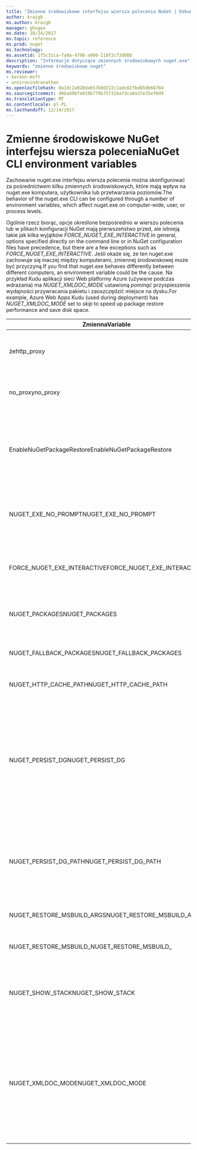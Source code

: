 ```yaml
---
title: "Zmienne środowiskowe interfejsu wiersza polecenia NuGet | Dokumentacja firmy Microsoft"
author: kraigb
ms.author: kraigb
manager: ghogen
ms.date: 10/24/2017
ms.topic: reference
ms.prod: nuget
ms.technology: 
ms.assetid: 1f5c31ca-fa0a-4798-a906-110f2c73d00b
description: "Informacje dotyczące zmiennych środowiskowych nuget.exe"
keywords: "zmienne środowiskowe nuget"
ms.reviewer:
- karann-msft
- unniravindranathan
ms.openlocfilehash: 0a1dc2a928da657b0d222c2adc02fbd850b66704
ms.sourcegitcommit: d0ba99bfe019b779b75731bafdca8a37e35ef0d9
ms.translationtype: MT
ms.contentlocale: pl-PL
ms.lasthandoff: 12/14/2017
---
```

# <a name="nuget-cli-environment-variables"></a><span data-ttu-id="e74ff-104">Zmienne środowiskowe NuGet interfejsu wiersza polecenia</span><span class="sxs-lookup"><span data-stu-id="e74ff-104">NuGet CLI environment variables</span></span>

<span data-ttu-id="e74ff-105">Zachowanie nuget.exe interfejsu wiersza polecenia można skonfigurować za pośrednictwem kilku zmiennych środowiskowych, które mają wpływ na nuget.exe komputera, użytkownika lub przetwarzania poziomów.</span><span class="sxs-lookup"><span data-stu-id="e74ff-105">The behavior of the nuget.exe CLI can be configured through a number of environment variables, which affect nuget.exe on computer-wide, user, or process levels.</span></span>

<span data-ttu-id="e74ff-106">Ogólnie rzecz biorąc, opcje określone bezpośrednio w wierszu polecenia lub w plikach konfiguracji NuGet mają pierwszeństwo przed, ale istnieją takie jak kilka wyjątków *FORCE_NUGET_EXE_INTERACTIVE*.</span><span class="sxs-lookup"><span data-stu-id="e74ff-106">In general, options specified directly on the command line or in NuGet configuration files have precedence, but there are a few exceptions such as *FORCE_NUGET_EXE_INTERACTIVE*.</span></span> <span data-ttu-id="e74ff-107">Jeśli okaże się, że ten nuget.exe zachowuje się inaczej między komputerami, zmiennej środowiskowej może być przyczyną.</span><span class="sxs-lookup"><span data-stu-id="e74ff-107">If you find that nuget.exe behaves differently between different computers, an environment variable could be the cause.</span></span> <span data-ttu-id="e74ff-108">Na przykład Kudu aplikacji sieci Web platformy Azure (używane podczas wdrażania) ma *NUGET_XMLDOC_MODE* ustawioną *pominąć* przyspieszenia wydajności przywracania pakietu i zaoszczędzić miejsce na dysku.</span><span class="sxs-lookup"><span data-stu-id="e74ff-108">For example, Azure Web Apps Kudu (used during deployment) has *NUGET_XMLDOC_MODE* set to *skip* to speed up package restore performance and save disk space.</span></span>

| <span data-ttu-id="e74ff-109">Zmienna</span><span class="sxs-lookup"><span data-stu-id="e74ff-109">Variable</span></span> | <span data-ttu-id="e74ff-110">Opis</span><span class="sxs-lookup"><span data-stu-id="e74ff-110">Description</span></span> | <span data-ttu-id="e74ff-111">Uwagi</span><span class="sxs-lookup"><span data-stu-id="e74ff-111">Remarks</span></span> |
| --- | --- | --- |
| <span data-ttu-id="e74ff-112">że</span><span class="sxs-lookup"><span data-stu-id="e74ff-112">http_proxy</span></span> | <span data-ttu-id="e74ff-113">Serwer proxy HTTP używany do wykonywania operacji NuGet HTTP.</span><span class="sxs-lookup"><span data-stu-id="e74ff-113">Http proxy used for NuGet HTTP operations.</span></span> | <span data-ttu-id="e74ff-114">Może to być określone jako `http://<username>:<password>@proxy.com`.</span><span class="sxs-lookup"><span data-stu-id="e74ff-114">This would be specified as `http://<username>:<password>@proxy.com`.</span></span> |
| <span data-ttu-id="e74ff-115">no_proxy</span><span class="sxs-lookup"><span data-stu-id="e74ff-115">no_proxy</span></span> | <span data-ttu-id="e74ff-116">Konfiguruje domen do pominięcia z przy użyciu serwera proxy.</span><span class="sxs-lookup"><span data-stu-id="e74ff-116">Configures domains to bypass from using proxy.</span></span> | <span data-ttu-id="e74ff-117">Określony jako domen rozdzielonych przecinkami (,).</span><span class="sxs-lookup"><span data-stu-id="e74ff-117">Specified as domains separated by comma (,).</span></span> |
| <span data-ttu-id="e74ff-118">EnableNuGetPackageRestore</span><span class="sxs-lookup"><span data-stu-id="e74ff-118">EnableNuGetPackageRestore</span></span> | <span data-ttu-id="e74ff-119">Flaga dla, jeśli NuGet niejawnie należy udzielić zgody, jeśli jest to wymagane pakietu podczas przywracania.</span><span class="sxs-lookup"><span data-stu-id="e74ff-119">Flag for if NuGet should implicitly grant consent if that's required by package on restore.</span></span> | <span data-ttu-id="e74ff-120">Określona flaga jest określona.</span><span class="sxs-lookup"><span data-stu-id="e74ff-120">Specified flag is specified</span></span> | <span data-ttu-id="e74ff-121">jako *true* lub *1*, inne wartość traktowane jako flagi nie została określona.</span><span class="sxs-lookup"><span data-stu-id="e74ff-121">as *true* or *1*, any other value treated as flag not set.</span></span> |
| <span data-ttu-id="e74ff-122">NUGET_EXE_NO_PROMPT</span><span class="sxs-lookup"><span data-stu-id="e74ff-122">NUGET_EXE_NO_PROMPT</span></span> | <span data-ttu-id="e74ff-123">Zapobiega exe dla monit o podanie poświadczeń.</span><span class="sxs-lookup"><span data-stu-id="e74ff-123">Prevents the exe for prompting for credentials.</span></span>| <span data-ttu-id="e74ff-124">Żadnej wartości, z wyjątkiem null lub pusty ciąg będzie traktowany jako flagi zestawu/wartość true.</span><span class="sxs-lookup"><span data-stu-id="e74ff-124">Any value except null or empty string will be treated as this flag set/true.</span></span> |
<span data-ttu-id="e74ff-125">FORCE_NUGET_EXE_INTERACTIVE</span><span class="sxs-lookup"><span data-stu-id="e74ff-125">FORCE_NUGET_EXE_INTERACTIVE</span></span> | <span data-ttu-id="e74ff-126">Zmienna środowiskowa globalne wymuszenie tryb interaktywny.</span><span class="sxs-lookup"><span data-stu-id="e74ff-126">Global environment variable to force interactive mode.</span></span> | <span data-ttu-id="e74ff-127">Żadnej wartości, z wyjątkiem null lub pusty ciąg będzie traktowany jako flagi zestawu/wartość true.</span><span class="sxs-lookup"><span data-stu-id="e74ff-127">Any value except null or empty string will be treated as this flag set/true.</span></span> |
| <span data-ttu-id="e74ff-128">NUGET_PACKAGES</span><span class="sxs-lookup"><span data-stu-id="e74ff-128">NUGET_PACKAGES</span></span> | <span data-ttu-id="e74ff-129">Ścieżka do gdy pakiety są przechowywane / w pamięci podręcznej.</span><span class="sxs-lookup"><span data-stu-id="e74ff-129">Path to where packages are stored / cached.</span></span> | <span data-ttu-id="e74ff-130">Określony jako ścieżka bezwzględna.</span><span class="sxs-lookup"><span data-stu-id="e74ff-130">Specified as absolute path.</span></span> |
| <span data-ttu-id="e74ff-131">NUGET_FALLBACK_PACKAGES</span><span class="sxs-lookup"><span data-stu-id="e74ff-131">NUGET_FALLBACK_PACKAGES</span></span> | <span data-ttu-id="e74ff-132">Foldery globalne pakietów rezerwowego.</span><span class="sxs-lookup"><span data-stu-id="e74ff-132">Global fallback packages folders.</span></span> | <span data-ttu-id="e74ff-133">Ścieżki bezwzględne folderu rozdzielonych średnikami (;).</span><span class="sxs-lookup"><span data-stu-id="e74ff-133">Absolute folder paths separated by semicolon (;).</span></span> |
| <span data-ttu-id="e74ff-134">NUGET_HTTP_CACHE_PATH</span><span class="sxs-lookup"><span data-stu-id="e74ff-134">NUGET_HTTP_CACHE_PATH</span></span> | <span data-ttu-id="e74ff-135">Folder pamięci podręcznej HTTP.</span><span class="sxs-lookup"><span data-stu-id="e74ff-135">HTTP cache folder.</span></span> | <span data-ttu-id="e74ff-136">Określony jako ścieżka bezwzględna.</span><span class="sxs-lookup"><span data-stu-id="e74ff-136">Specified as absolute path.</span></span> |
| <span data-ttu-id="e74ff-137">NUGET_PERSIST_DG</span><span class="sxs-lookup"><span data-stu-id="e74ff-137">NUGET_PERSIST_DG</span></span> | <span data-ttu-id="e74ff-138">Flaga wskazująca, czy powinny zostać utrwalony dg plików (dane zbierane z MSBuild).</span><span class="sxs-lookup"><span data-stu-id="e74ff-138">Flag indicating if dg files (data collected from MSBuild) should be persisted.</span></span> | <span data-ttu-id="e74ff-139">Określony jako *true* lub *false* (ustawienie domyślne), jeśli NUGET_PERSIST_DG_PATH nie będą przechowywane w katalogu tymczasowego (NuGetScratch folder w bieżącym katalogu tymczasowego środowiska).</span><span class="sxs-lookup"><span data-stu-id="e74ff-139">Specified as *true* or *false* (default), if NUGET_PERSIST_DG_PATH not set will be stored to temporary directory (NuGetScratch folder in current environment temp directory).</span></span> |
| <span data-ttu-id="e74ff-140">NUGET_PERSIST_DG_PATH</span><span class="sxs-lookup"><span data-stu-id="e74ff-140">NUGET_PERSIST_DG_PATH</span></span> | <span data-ttu-id="e74ff-141">Ścieżka do utrwalenia pliki grupy dystrybucyjnej.</span><span class="sxs-lookup"><span data-stu-id="e74ff-141">Path to persist dg files.</span></span> | <span data-ttu-id="e74ff-142">Określony jako ścieżka bezwzględna, ta opcja jest tylko do użycia podczas *NUGET_PERSIST_DG* jest ustawiona na true.</span><span class="sxs-lookup"><span data-stu-id="e74ff-142">Specified as absolute path, this option is only used when *NUGET_PERSIST_DG* is set to true.</span></span> |
| <span data-ttu-id="e74ff-143">NUGET_RESTORE_MSBUILD_ARGS</span><span class="sxs-lookup"><span data-stu-id="e74ff-143">NUGET_RESTORE_MSBUILD_ARGS</span></span> | <span data-ttu-id="e74ff-144">Ustawia dodatkowe argumenty programu MSBuild.</span><span class="sxs-lookup"><span data-stu-id="e74ff-144">Sets additional MSBuild arguments.</span></span> |
| <span data-ttu-id="e74ff-145">NUGET_RESTORE_MSBUILD_</span><span class="sxs-lookup"><span data-stu-id="e74ff-145">NUGET_RESTORE_MSBUILD_</span></span>| <span data-ttu-id="e74ff-146">Szczegółowość</span><span class="sxs-lookup"><span data-stu-id="e74ff-146">Verbosity</span></span> |<span data-ttu-id="e74ff-147">Ustawia poziom szczegółowości dziennika programu MSBuild.</span><span class="sxs-lookup"><span data-stu-id="e74ff-147">Sets the MSBuild log verbosity.</span></span> | <span data-ttu-id="e74ff-148">Domyślnie jest *quiet* ("/ v: q").</span><span class="sxs-lookup"><span data-stu-id="e74ff-148">Default is *quiet* ("/v:q").</span></span> <span data-ttu-id="e74ff-149">Możliwe wartości *q [uiet]*, *m [najmniej]*, *n [ormal]*, *d [egółowy]*, i *diag [nostic]*.</span><span class="sxs-lookup"><span data-stu-id="e74ff-149">Possible values *q[uiet]*, *m[inimal]*, *n[ormal]*, *d[etailed]*, and *diag[nostic]*.</span></span> |
| <span data-ttu-id="e74ff-150">NUGET_SHOW_STACK</span><span class="sxs-lookup"><span data-stu-id="e74ff-150">NUGET_SHOW_STACK</span></span> | <span data-ttu-id="e74ff-151">Określa, czy pełny wyjątek (w tym ślad stosu) powinna być wyświetlana użytkownikowi.</span><span class="sxs-lookup"><span data-stu-id="e74ff-151">Determines whether the full exception (including stack trace) should be displayed to the user.</span></span> | <span data-ttu-id="e74ff-152">Określony jako *true* lub *false* (ustawienie domyślne).</span><span class="sxs-lookup"><span data-stu-id="e74ff-152">Specified as *true* or *false* (default).</span></span> |
| <span data-ttu-id="e74ff-153">NUGET_XMLDOC_MODE</span><span class="sxs-lookup"><span data-stu-id="e74ff-153">NUGET_XMLDOC_MODE</span></span> | <span data-ttu-id="e74ff-154">Określa sposób obsługi wyodrębniania pliku dokumentacji XML zestawów.</span><span class="sxs-lookup"><span data-stu-id="e74ff-154">Determines how assemblies XML documentation file extraction should be handled.</span></span> | <span data-ttu-id="e74ff-155">Obsługiwane tryby to *pominąć* (nie wyodrębnić pliki dokumentacji XML), *Kompresuj* (przechowywać pliki dokumentu XML jako archiwum zip) lub *Brak* (domyślna, Traktuj pliki dokumentu XML jako zwykły pliki).</span><span class="sxs-lookup"><span data-stu-id="e74ff-155">Supported modes are *skip* (do not extract XML documentation files), *compress* (store XML doc files as a zip archive) or *none* (default, treat XML doc files as regular files).</span></span> |
